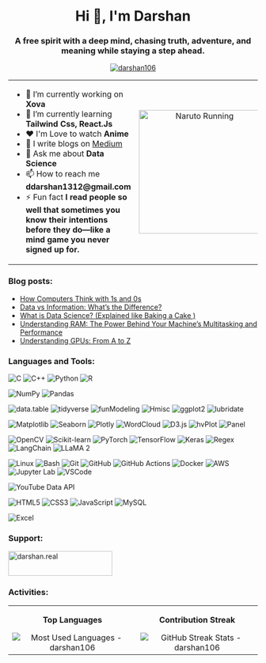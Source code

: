 <h1 align="center">Hi 👋, I'm Darshan</h1>
<h3 align="center">A free spirit with a deep mind, chasing truth, adventure, and meaning while staying a step ahead.</h3>

<p align="center">
  <a href="https://github.com/ryo-ma/github-profile-trophy">
    <img src="https://github-profile-trophy.vercel.app/?username=darshan106&theme=onedark" alt="darshan106" />
  </a>
</p>

<!-- Use a table to align text (left) and GIF (right) -->
<table>
  <tr>
    <td>
      <!-- Left Side - Text Section -->
      <ul>
        <li>🔭 I’m currently working on <strong>Xova</strong></li>
        <li>🌱 I’m currently learning <strong>Tailwind Css, React.Js</strong></li>
        <li>❤️ I'm Love to watch <strong>Anime</strong></li>
        <li>📝 I write blogs on <a href="https://medium.com/@darshanx106">Medium</a></li>
        <li>💬 Ask me about <strong>Data Science</strong></li>
        <li>📫 How to reach me <strong>ddarshan1312@gmail.com</strong></li>
        <li>⚡ Fun fact <strong>I read people so well that sometimes you know their intentions before they do—like a mind game you never signed up for.</strong></li>
      </ul>
    </td>
    <td align="center">
      <!-- Right Side - GIF Section -->
      <img src="https://media2.giphy.com/media/v1.Y2lkPTc5MGI3NjExNnNhZDY2NmNmaTJkMzRqdzg5cTBidng0NjYzdXhvNm81amdnNm5sYiZlcD12MV9pbnRlcm5hbF9naWZfYnlfaWQmY3Q9Zw/l0HUqH3L3QDEZkKGI/giphy.gif" width="250" alt="Naruto Running">
    </td>
  </tr>
</table>

### Blog posts:
<!-- BLOG-POST-LIST:START -->
- [How Computers Think with 1s and 0s](https://medium.com/@darshanx106/how-computers-think-with-1s-and-0s-6ba1ced56822?source=rss-97a722ca7903------2)
- [Data vs Information: What’s the Difference?](https://medium.com/@darshanx106/data-vs-information-whats-the-difference-1e786a94dc57?source=rss-97a722ca7903------2)
- [What is Data Science? &lpar;Explained like Baking a Cake &rpar;](https://medium.com/@darshanx106/what-is-data-science-explained-like-baking-a-cake-21c3e6ea73c2?source=rss-97a722ca7903------2)
- [Understanding RAM: The Power Behind Your Machine’s Multitasking and Performance](https://medium.com/@darshanx106/understanding-ram-the-power-behind-your-machines-multitasking-and-performance-b340b42a2020?source=rss-97a722ca7903------2)
- [Understanding GPUs: From A to Z](https://medium.com/@darshanx106/understanding-gpus-from-a-to-z-51b52d62b1bf?source=rss-97a722ca7903------2)
<!-- BLOG-POST-LIST:END -->

<h3 align="left">Languages and Tools:</h3>   
<p align="left">
    <!-- Languages -->
    <img src="https://img.shields.io/badge/C-00599C?style=for-the-badge&logo=c&logoColor=white" alt="C" />
    <img src="https://img.shields.io/badge/C%2B%2B-00599C?style=for-the-badge&logo=c%2B%2B&logoColor=white" alt="C++" />
    <img src="https://img.shields.io/badge/Python-3776AB?style=for-the-badge&logo=python&logoColor=white" alt="Python" />
    <img src="https://img.shields.io/badge/R-276DC3?style=for-the-badge&logo=r&logoColor=white" alt="R" />
</p>
<p align="left">
    <!-- Data Manipulation & Analysis -->
    <img src="https://img.shields.io/badge/NumPy-013243?style=for-the-badge&logo=numpy&logoColor=white" alt="NumPy" />
    <img src="https://img.shields.io/badge/Pandas-150458?style=for-the-badge&logo=pandas&logoColor=white" alt="Pandas" />
</p>
<p align="left">
    <!-- R Packages -->
    <img src="https://img.shields.io/badge/data.table-FF6F61?style=for-the-badge&logo=r&logoColor=white" alt="data.table" />
    <img src="https://img.shields.io/badge/tidyverse-1A1626?style=for-the-badge&logo=r&logoColor=white" alt="tidyverse" />
    <img src="https://img.shields.io/badge/funModeling-4682B4?style=for-the-badge&logo=r&logoColor=white" alt="funModeling" />
    <img src="https://img.shields.io/badge/Hmisc-FFD700?style=for-the-badge&logo=r&logoColor=black" alt="Hmisc" />
    <img src="https://img.shields.io/badge/ggplot2-FF6F61?style=for-the-badge&logo=r&logoColor=white" alt="ggplot2" />
    <img src="https://img.shields.io/badge/lubridate-20B2AA?style=for-the-badge&logo=r&logoColor=white" alt="lubridate" />
</p>
<p align="left">
    <!-- Data Visualization -->
    <img src="https://img.shields.io/badge/Matplotlib-11557c?style=for-the-badge&logo=Matplotlib&logoColor=white" alt="Matplotlib" />
    <img src="https://img.shields.io/badge/Seaborn-1E77B5?style=for-the-badge&logo=python&logoColor=white" alt="Seaborn" />
    <img src="https://img.shields.io/badge/Plotly-3F4F75?style=for-the-badge&logo=plotly&logoColor=white" alt="Plotly" />
    <img src="https://img.shields.io/badge/WordCloud-FF6F61?style=for-the-badge&logo=python&logoColor=white" alt="WordCloud" />
    <img src="https://img.shields.io/badge/D3.js-F9A03C?style=for-the-badge&logo=d3.js&logoColor=white" alt="D3.js" />
    <img src="https://img.shields.io/badge/hvPlot-FF7900?style=for-the-badge&logo=holoviews&logoColor=white" alt="hvPlot" />
    <img src="https://img.shields.io/badge/Panel-00A98F?style=for-the-badge&logo=panel&logoColor=white" alt="Panel" />
</p>
<p align="left">
    <!-- Machine Learning and AI Integration -->
    <img src="https://img.shields.io/badge/OpenCV-5C3EE8?style=for-the-badge&logo=opencv&logoColor=white" alt="OpenCV" />
    <img src="https://img.shields.io/badge/Scikit--learn-F7931E?style=for-the-badge&logo=scikit-learn&logoColor=white" alt="Scikit-learn" />
    <img src="https://img.shields.io/badge/PyTorch-EE4C2C?style=for-the-badge&logo=pytorch&logoColor=white" alt="PyTorch" />
    <img src="https://img.shields.io/badge/TensorFlow-FF6F00?style=for-the-badge&logo=tensorflow&logoColor=white" alt="TensorFlow" />
    <img src="https://img.shields.io/badge/Keras-D00000?style=for-the-badge&logo=keras&logoColor=white" alt="Keras" />
    <img src="https://img.shields.io/badge/Regex-4682B4?style=for-the-badge&logo=regex&logoColor=white" alt="Regex" />
    <img src="https://img.shields.io/badge/LangChain-1C3C3C?style=for-the-badge&logo=langchain&logoColor=white" alt="LangChain" />
    <img src="https://img.shields.io/badge/LLaMA_2-0055D4?style=for-the-badge&logo=meta&logoColor=white" alt="LLaMA 2" />
</p>
<p align="left">
    <!-- Developer Tools & Cloud -->
    <img src="https://img.shields.io/badge/Linux-FCC624?style=for-the-badge&logo=linux&logoColor=black" alt="Linux" />
    <img src="https://img.shields.io/badge/Bash-4EAA25?style=for-the-badge&logo=gnu-bash&logoColor=white" alt="Bash" />
    <img src="https://img.shields.io/badge/Git-F05032?style=for-the-badge&logo=git&logoColor=white" alt="Git" />
    <img src="https://img.shields.io/badge/GitHub-181717?style=for-the-badge&logo=github&logoColor=white" alt="GitHub" />
    <img src="https://img.shields.io/badge/GitHub_Actions-2088FF?style=for-the-badge&logo=github-actions&logoColor=white" alt="GitHub Actions" />
    <img src="https://img.shields.io/badge/Docker-2496ED?style=for-the-badge&logo=docker&logoColor=white" alt="Docker" />
    <img src="https://img.shields.io/badge/AWS-232F3E?style=for-the-badge&logo=amazonaws&logoColor=white" alt="AWS" />
    <img src="https://img.shields.io/badge/Jupyter_Lab-F37626?style=for-the-badge&logo=jupyter&logoColor=white" alt="Jupyter Lab" />
    <img src="https://img.shields.io/badge/VS_Code-007ACC?style=for-the-badge&logo=visualstudiocode&logoColor=white" alt="VSCode" />
</p>
<p align="left">
    <!-- API -->
    <img src="https://img.shields.io/badge/YouTube_Data_API-FF0000?style=for-the-badge&logo=youtube&logoColor=white" alt="YouTube Data API" />
</p>
<p align="left">
    <!-- Web Development & Database -->
    <img src="https://img.shields.io/badge/HTML5-E34F26?style=for-the-badge&logo=html5&logoColor=white" alt="HTML5" />
    <img src="https://img.shields.io/badge/CSS3-1572B6?style=for-the-badge&logo=css3&logoColor=white" alt="CSS3" />
    <img src="https://img.shields.io/badge/JavaScript-F7DF1E?style=for-the-badge&logo=javascript&logoColor=black" alt="JavaScript" />
    <img src="https://img.shields.io/badge/MySQL-4479A1?style=for-the-badge&logo=mysql&logoColor=white" alt="MySQL" />
</p>
<p align="left">
    <!-- Other -->
    <img src="https://img.shields.io/badge/Excel-217346?style=for-the-badge&logo=microsoft-excel&logoColor=white" alt="Excel" />
</p>


<h3 align="left">Support:</h3>
    <tr>
        <td align="center">
            <a href="https://www.buymeacoffee.com/darshan.real" target="_blank">
                <img src="https://cdn.buymeacoffee.com/buttons/v2/default-yellow.png" height="50" width="210" alt="darshan.real" />
            </a>
        </td>
    </tr>


<h3 align="left">Activities:</h3>
<table align="center">
  <tr>
    <td align="center">
      <p><strong>Top Languages</strong></p>
      <img src="https://github-readme-stats.vercel.app/api/top-langs/?username=darshan106&show_icons=true&locale=en&layout=compact&hide=jupyter%20notebook&theme=radical&card_width=400&cache_seconds=1" alt="Most Used Languages - darshan106" />
    </td>
    <td align="center">
      <p><strong>Contribution Streak</strong></p>
      <img src="https://github-readme-streak-stats.herokuapp.com/?user=darshan106&theme=dark&border_radius=5&date_format=M%20j[,Y]&cache_seconds=1" alt="GitHub Streak Stats - darshan106" />
    </td>
  </tr>
</table>

